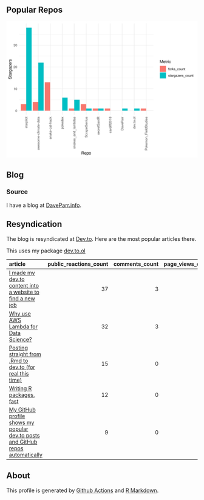 
## Popular Repos

![](graph.png)

## Blog

### Source

I have a blog at [DaveParr.info](DaveParr.info).

## Resyndication

The blog is resyndicated at [Dev.to](https://dev.to/daveparr). Here are
the most popular articles there.

This uses my package [dev.to.ol](https://github.com/DaveParr/dev.to.ol)

| article                                                                                                                                                                                       | public_reactions_count | comments_count | page_views_count |
|:----------------------------------------------------------------------------------------------------------------------------------------------------------------------------------------------|-----------------------:|---------------:|-----------------:|
| [I made my dev.to content into a website to find a new job](https://dev.to/daveparr/i-made-my-dev-to-content-into-a-website-to-find-a-new-job-2kn5)                                           |                     37 |              3 |              589 |
| [Why use AWS Lambda for Data Science?](https://dev.to/daveparr/why-use-aws-lambda-for-data-science-421)                                                                                       |                     32 |              3 |             1243 |
| [Posting straight from .Rmd to dev.to (for real this time)](https://dev.to/daveparr/posting-straight-from-rmd-to-dev-to-1j4p)                                                                 |                     15 |              0 |              210 |
| [Writing R packages, fast](https://dev.to/daveparr/writing-r-packages-fast-474c)                                                                                                              |                     12 |              0 |               77 |
| [My GitHub profile shows my popular dev.to posts and GitHub repos automatically](https://dev.to/daveparr/my-github-profile-shows-my-popular-dev-to-posts-and-github-repos-automatically-2n05) |                      9 |              0 |              191 |

## About

This profile is generated by [Github
Actions](https://github.com/DaveParr/DaveParr/blob/main/.github/workflows/main.yml)
and [R
Markdown](https://github.com/DaveParr/DaveParr/blob/main/README.Rmd).
